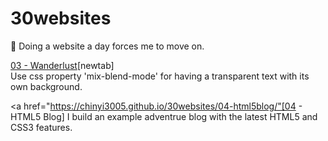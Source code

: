 # 30websites
🚀 Doing a website a day forces me to move on.

[03 - Wanderlust](https://chinyi3005.github.io/30websites/03-wanderlust-font/)[newtab]  
Use css property 'mix-blend-mode' for having a transparent text with its own background.

<a href="https://chinyi3005.github.io/30websites/04-html5blog/"[04 - HTML5 Blog]</a>
I build an example adventrue blog with the latest HTML5 and CSS3 features.
